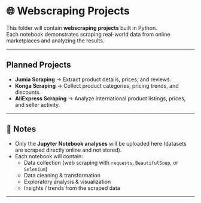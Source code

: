 # 🌐 Webscraping Projects

This folder will contain **webscraping projects** built in Python.  
Each notebook demonstrates scraping real-world data from online marketplaces and analyzing the results.

---

## Planned Projects
- **Jumia Scraping** → Extract product details, prices, and reviews.  
- **Konga Scraping** → Collect product categories, pricing trends, and discounts.  
- **AliExpress Scraping** → Analyze international product listings, prices, and seller activity.  

---

## 📌 Notes
- Only the **Jupyter Notebook analyses** will be uploaded here (datasets are scraped directly online and not stored).  
- Each notebook will contain:
  - Data collection (web scraping with `requests`, `BeautifulSoup`, or `Selenium`)  
  - Data cleaning & transformation  
  - Exploratory analysis & visualization  
  - Insights / trends from the scraped data  

---

